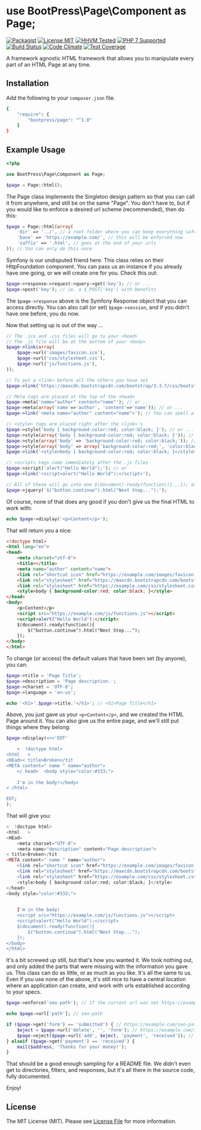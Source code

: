# use BootPress\Page\Component as Page;

[![Packagist][badge-version]][link-packagist]
[![License MIT][badge-license]](LICENSE.md)
[![HHVM Tested][badge-hhvm]][link-travis]
[![PHP 7 Supported][badge-php]][link-travis]
[![Build Status][badge-travis]][link-travis]
[![Code Climate][badge-code-climate]][link-code-climate]
[![Test Coverage][badge-coverage]][link-coverage]

A framework agnostic HTML framework that allows you to manipulate every part of an HTML Page at any time.

## Installation

Add the following to your ``composer.json`` file.

``` bash
{
    "require": {
        "bootpress/page": "^1.0"
    }
}
```

## Example Usage

``` php
<?php

use BootPress\Page\Component as Page;

$page = Page::html();
```

The Page class implements the Singleton design pattern so that you can call it from anywhere, and still be on the same "Page".  You don't have to, but if you would like to enforce a desired url scheme (recommended), then do this:

``` php
$page = Page::html(array(
    'dir' => '../', // a root folder where you can keep everything safe and sound
    'base' => 'https://example.com/', // this will be enforced now
    'suffix' => '.html', // goes at the end of your urls
)); // You can only do this once
```

Symfony is our undisputed friend here.  This class relies on their HttpFoundation component.  You can pass us an instance if you already have one going, or we will create one for you.  Check this out:

```php
$page->response->request->query->get('key'); // or ...
$page->post('key'); // ie. a $_POST['key'] with benefits
```

The ``$page->response`` above is the Symfony Response object that you can access directly.  You can also call (or set) ``$page->session``, and if you didn't have one before, you do now.

Now that setting up is out of the way ...

``` php
// The .ico and .css files will go to your <head>
// The .js file will be at the bottom of your <body>
$page->link(array(
    $page->url('images/favicon.ico'),
    $page->url('css/stylesheet.css'),
    $page->url('js/functions.js'),
));

// To put a <link> before all the others you have set
$page->link('https://maxcdn.bootstrapcdn.com/bootstrap/3.3.7/css/bootstrap.min.css', 'prepend');

// Meta tags are placed at the top of the <head>
$page->meta('name="author" content="name"'); // or ...
$page->meta(array('name'=>'author', 'content'=>'name')); // or ...
$page->link('<meta name="author" content="name">'); // You can spell all these tags out with the link method

// <style> tags are placed right after the <link>'s
$page->style('body { background-color:red; color:black; }'); // or ...
$page->style(array('body { background-color:red; color:black; }')); // or ...
$page->style(array('body' => 'background-color:red; color:black;')); // or ...
$page->style(array('body' => array('background-color:red;', 'color:black;'))); // or ...
$page->link('<style>body { background-color:red; color:black; }</style>');

// <script> tags come immediately after the .js files
$page->script('alert("Hello World");'); // or
$page->link('<script>alert("Hello World");</script>');

// All of these will go into one $(document).ready(function(){...}); at the bottom of your page
$page->jquery('$("button.continue").html("Next Step...");');
```

Of course, none of that does any good if you don't give us the final HTML to work with:

``` php
echo $page->display('<p>Content</p>');
```

That will return you a nice:

``` html
<!doctype html>
<html lang="en">
<head>
    <meta charset="utf-8">
    <title></title>
    <meta name="author" content="name">
    <link rel="shortcut icon" href="https://example.com/images/favicon.ico">
    <link rel="stylesheet" href="https://maxcdn.bootstrapcdn.com/bootstrap/3.3.7/css/bootstrap.min.css">
    <link rel="stylesheet" href="https://example.com/css/stylesheet.css">
    <style>body { background-color:red; color:black; }</style>
</head>
<body>
    <p>Content</p>
    <script src="https://example.com/js/functions.js"></script>
    <script>alert("Hello World");</script>
    $(document).ready(function(){
        $("button.continue").html("Next Step...");
    });
</body>
</html>
```

To change (or access) the default values that have been set (by anyone), you can:

``` php
$page->title = 'Page Title';
$page->description = 'Page description.';
$page->charset = 'UTF-8';
$page->language = 'en-us';

echo '<h1>'.$page->title.'</h1>'; // <h1>Page Title</h1>
```

Above, you just gave us your ``<p>Content</p>``, and we created the HTML Page around it.  You can also give us the entire page, and we'll still put things where they belong:

``` php
$page->display(<<<'EOT'

	<  !doctype html>
<html   >
<HEad>< title>Broken</tit
<META content=" name " name="author">
	</ head>  <body style="color:#333;">
	
	I'm in the body!</body>
< /html>

EOT;
);
```

That will give you:

``` php
<  !doctype html>
<html   >
<HEad>
    <meta charset="UTF-8">
    <meta name="description" content="Page description">
< title>Broken</tit
<META content=" name " name="author">
    <link rel="shortcut icon" href="https://example.com/images/favicon.ico">
    <link rel="stylesheet" href="https://maxcdn.bootstrapcdn.com/bootstrap/3.3.7/css/bootstrap.min.css">
    <link rel="stylesheet" href="https://example.com/css/stylesheet.css">
    <style>body { background-color:red; color:black; }</style>
</head>
<body style="color:#333;">

	
	I'm in the body!
    <script src="https://example.com/js/functions.js"></script>
    <script>alert("Hello World");</script>
    $(document).ready(function(){
        $("button.continue").html("Next Step...");
    });
</body>
</html>
```

It's a bit screwed up still, but that's how you wanted it.  We took nothing out, and only added the parts that were missing with the information you gave us.  This class can do as little, or as much as you like.  It's all the same to us.  Even if you use none of the above, it's still nice to have a central location where an application can create, and work with urls established according to your specs.

``` php
$page->enforce('seo-path'); // If the current url was not https://example.com/seo-path.html, it is now.

echo $page->url['path']; // seo-path

if ($page->get('form') == 'submitted') { // https://example.com/seo-path.html?form=submitted
    $eject = $page->url('delete', '', 'form'); // https://example.com/seo-path.html
    $page->eject($page->url('add', $eject, 'payment', 'received')); // go now to https://example.com/seo-path.html?payment=received
} elseif ($page->get('payment') == 'received') {
    mail($address, 'Thanks for your money!');
}
```

That should be a good enough sampling for a README file.  We didn't even get to directories, filters, and responses, but it's all there in the source code, fully documented.

Enjoy!


## License

The MIT License (MIT). Please see [License File](LICENSE.md) for more information.

[badge-version]: https://img.shields.io/packagist/v/bootpress/page.svg?style=flat-square&label=Packagist
[badge-license]: https://img.shields.io/badge/License-MIT-blue.svg?style=flat-square
[badge-hhvm]: https://img.shields.io/badge/HHVM-Tested-8892bf.svg?style=flat-square
[badge-php]: https://img.shields.io/badge/PHP%207-Supported-8892bf.svg?style=flat-square
[badge-travis]: https://img.shields.io/travis/Kylob/Page/master.svg?style=flat-square
[badge-code-climate]: https://img.shields.io/codeclimate/github/Kylob/Page.svg?style=flat-square
[badge-coverage]: https://img.shields.io/codeclimate/coverage/github/Kylob/Page.svg?style=flat-square

[link-packagist]: https://packagist.org/packages/bootpress/page
[link-travis]: https://travis-ci.org/Kylob/Page
[link-code-climate]: https://codeclimate.com/github/Kylob/Page
[link-coverage]: https://codeclimate.com/github/Kylob/Page/coverage
